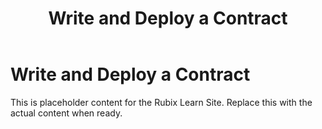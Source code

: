 ﻿---
title: Write and Deploy a Contract
sidebar_label: Write and Deploy a Contract
---

<!-- File: docs/developer-guides/smart-contracts/write-deploy.md -->
# Write and Deploy a Contract

This is placeholder content for the Rubix Learn Site. Replace this with the actual content when ready.
